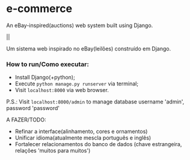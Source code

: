 # e-commerce
An eBay-inspired(auctions) web system built using Django.

||

Um sistema web inspirado no eBay(leilões) construído em Django.


### How to run/Como executar:
- Install Django(+python);
- Execute `python manage.py runserver` via terminal;
- Visit `localhost:8000` via web browser.

P.S.: Visit `localhost:8000/admin` to manage database
   username 'admin', password 'password'

A FAZER/TODO:
   - Refinar a interface(alinhamento, cores e ornamentos)
   - Unificar idioma(atualmente mescla português e inglês)
   - Fortalecer relacionamentos do banco de dados (chave estrangeira, relações 'muitos para muitos')
